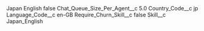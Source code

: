 <?xml version="1.0" encoding="UTF-8"?>
<CustomMetadata xmlns="http://soap.sforce.com/2006/04/metadata" xmlns:xsi="http://www.w3.org/2001/XMLSchema-instance" xmlns:xsd="http://www.w3.org/2001/XMLSchema">
    <label>Japan English</label>
    <protected>false</protected>
    <values>
        <field>Chat_Queue_Size_Per_Agent__c</field>
        <value xsi:type="xsd:double">5.0</value>
    </values>
    <values>
        <field>Country_Code__c</field>
        <value xsi:type="xsd:string">jp</value>
    </values>
    <values>
        <field>Language_Code__c</field>
        <value xsi:type="xsd:string">en-GB</value>
    </values>
    <values>
        <field>Require_Churn_Skill__c</field>
        <value xsi:type="xsd:boolean">false</value>
    </values>
    <values>
        <field>Skill__c</field>
        <value xsi:type="xsd:string">Japan_English</value>
    </values>
</CustomMetadata>
